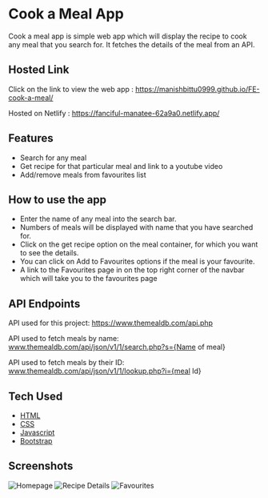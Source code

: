 # Cook a Meal App

Cook a meal app is simple web app which will display the recipe to cook any meal that you search for. It fetches the details of the meal from an API.

## Hosted Link

Click on the link to view the web app : https://manishbittu0999.github.io/FE-cook-a-meal/

Hosted on Netlify : https://fanciful-manatee-62a9a0.netlify.app/

## Features

- Search for any meal
- Get recipe for that particular meal and link to a youtube video
- Add/remove meals from favourites list

## How to use the app

- Enter the name of any meal into the search bar.
- Numbers of meals will be displayed with name that you have searched for.
- Click on the get recipe option on the meal container, for which you want to see the details.
- You can click on Add to Favourites options if the meal is your favourite.
- A link to the Favourites page in on the top right corner of the navbar which will take you to the favourites page

## API Endpoints

API used for this project: <https://www.themealdb.com/api.php>

API used to fetch meals by name: www.themealdb.com/api/json/v1/1/search.php?s={Name of meal}

API used to fetch meals by their ID: www.themealdb.com/api/json/v1/1/lookup.php?i={meal Id}

## Tech Used

- [HTML](https://en.wikipedia.org/wiki/HTML)
- [CSS](https://en.wikipedia.org/wiki/CSS)
- [Javascript](https://www.javascript.com/)
- [Bootstrap](https://getbootstrap.com/)

## Screenshots

![Homepage](screenshots/Homepage.jpg)
![Recipe Details](screenshots/recipe-detail.jpg)
![Favourites](screenshots/favourites-page.jpg)

